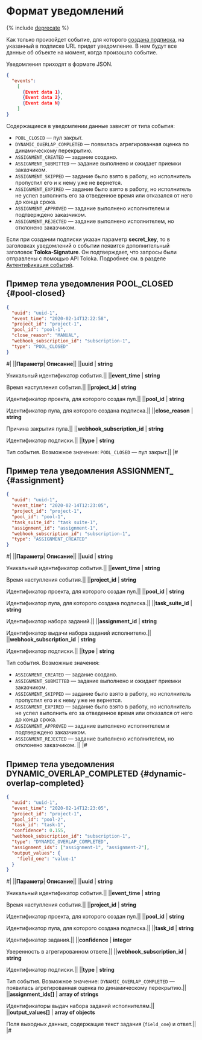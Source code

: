 # Формат уведомлений

{% include [deprecate](../../_includes/deprecate.md) %}

Как только произойдет событие, для которого [создана подписка](put-webhook-subscriptions.md), на указанный в подписке URL придет уведомление. В нем будут все данные об объекте на момент, когда произошло событие.

Уведомления приходят в формате JSON.

```json
{
  "events":
    [
      {Event data 1},
      {Event data 2},
      {Event data N}
    ]
}
```

Содержащиеся в уведомлении данные зависят от типа события:

- `POOL_CLOSED` — пул закрыт.
- `DYNAMIC_OVERLAP_COMPLETED` — появилась агрегированная оценка по динамическому перекрытию.
- `ASSIGNMENT_CREATED` — задание создано.
- `ASSIGNMENT_SUBMITTED` — задание выполнено и ожидает приемки заказчиком.
- `ASSIGNMENT_SKIPPED` — задание было взято в работу, но исполнитель пропустил его и к нему уже не вернется.
- `ASSIGNMENT_EXPIRED` — задание было взято в работу, но исполнитель не успел выполнить его за отведенное время или отказался от него до конца срока.
- `ASSIGNMENT_APPROVED` — задание выполнено исполнителем и подтверждено заказчиком.
- `ASSIGNMENT_REJECTED` — задание выполнено исполнителем, но отклонено заказчиком.


Если при создании подписки указан параметр **secret_key**, то в заголовках уведомлений о событии появится дополнительный заголовок **Toloka-Signature**. Он подтверждает, что запросы были отправлены с помощью API Toloka. Подробнее см. в разделе [Аутентификация событий](authentication.md).

## Пример тела уведомления POOL_CLOSED {#pool-closed}

```json
{
  "uuid": "uuid-1",
  "event_time": "2020-02-14T12:22:58",
  "project_id": "project-1",
  "pool_id": "pool-1",
  "close_reason": "MANUAL",
  "webhook_subscription_id": "subscription-1",
  "type": "POOL_CLOSED"
}
```

#|
||**Параметр**| **Описание**||
||**uuid** | **string**

Уникальный идентификатор события.||
||**event_time** | **string**

Время наступления события.||
||**project_id** | **string**

Идентификатор проекта, для которого создан пул.||
||**pool_id** | **string**

Идентификатор пула, для которого создана подписка.||
||**close_reason** | **string**

Причина закрытия пула.||
||**webhook_subscription_id** | **string**

Идентификатор подписки.||
||**type** | **string**

Тип события.
Возможное значение: `POOL_CLOSED` — пул закрыт.||
|#

## Пример тела уведомления ASSIGNMENT_ {#assignment}

```json
{
  "uuid": "uuid-1",
  "event_time": "2020-02-14T12:23:05",
  "project_id": "project-1",
  "pool_id": "pool-1",
  "task_suite_id": "task suite-1",
  "assignment_id": "assignment-1",
  "webhook_subscription_id": "subscription-1",
  "type": "ASSIGNMENT_CREATED"
}
```

#|
||**Параметр**| **Описание**||
||**uuid** | **string**

Уникальный идентификатор события.||
||**event_time** | **string**

Время наступления события.||
||**project_id** | **string**

Идентификатор проекта, для которого создан пул.||
||**pool_id** | **string**

Идентификатор пула, для которого создана подписка.||
||**task_suite_id** | **string**

Идентификатор набора заданий.||
||**assignment_id** | **string**

Идентификатор выдачи набора заданий исполнителю.||
||**webhook_subscription_id** | **string**

Идентификатор подписки.||
||**type** | **string**

Тип события.
Возможные значения:

- `ASSIGNMENT_CREATED` — задание создано.
- `ASSIGNMENT_SUBMITTED` — задание выполнено и ожидает приемки заказчиком.
- `ASSIGNMENT_SKIPPED` — задание было взято в работу, но исполнитель пропустил его и к нему уже не вернется.
- `ASSIGNMENT_EXPIRED` — задание было взято в работу, но исполнитель не успел выполнить его за отведенное время или отказался от него до конца срока.
- `ASSIGNMENT_APPROVED` — задание выполнено исполнителем и подтверждено заказчиком.
- `ASSIGNMENT_REJECTED` — задание выполнено исполнителем, но отклонено заказчиком.
||
|#

## Пример тела уведомления DYNAMIC_OVERLAP_COMPLETED {#dynamic-overlap-completed}

```json
{
  "uuid": "uuid-1",
  "event_time": "2020-02-14T12:23:05",
  "project_id": "project-1",
  "pool_id": "pool-2",
  "task_id": "task-1",
  "confidence": 0.155,
  "webhook_subscription_id": "subscription-1",
  "type": "DYNAMIC_OVERLAP_COMPLETED",
  "assignment_ids": ["assignment-1", "assignment-2"],
  "output_values": {
    "field_one": "value-1"
  }
}
```

#|
||**Параметр**| **Описание**||
||**uuid** | **string**

Уникальный идентификатор события.||
||**event_time** | **string**

Время наступления события.||
||**project_id** | **string**

Идентификатор проекта, для которого создан пул.||
||**pool_id** | **string**

Идентификатор пула, для которого создана подписка.||
||**task_id** | **string**

Идентификатор задания.||
||**confidence** | **integer**

Уверенность в агрегированном ответе.||
||**webhook_subscription_id** | **string**

Идентификатор подписки.||
||**type** | **string**

Тип события.
Возможное значение: `DYNAMIC_OVERLAP_COMPLETED` — появилась агрегированная оценка по динамическому перекрытию.||
||**assignment_ids[]** | **array of strings**

Идентификаторы выдач набора заданий исполнителям.||
||**output_values[]** | **array of objects**

Поля выходных данных, содержащие текст задания (`field_one`) и ответ.||
|#